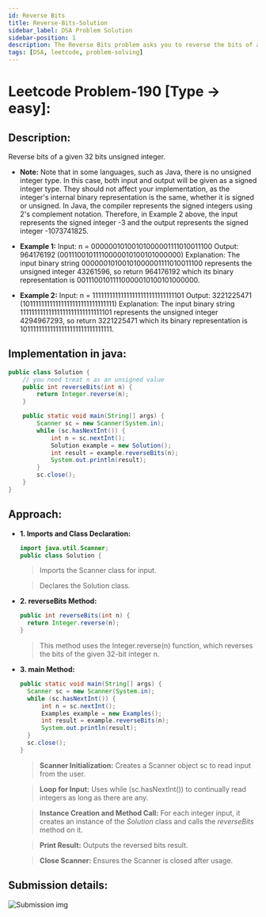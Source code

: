 ```yaml
---
id: Reverse Bits 
title: Reverse-Bits-Solution
sidebar_label: DSA Problem Solution
sidebar-position: 1
description: The Reverse Bits problem asks you to reverse the bits of a given 32-bit unsigned integer. Essentially, you need to flip the binary representation of the number so that the least significant bit (LSB) becomes the most significant bit (MSB) and vice versa."
tags: [DSA, leetcode, problem-solving]
---
```


# Leetcode Problem-190 [Type -> easy]: 

## Description:
Reverse bits of a given 32 bits unsigned integer.

- **Note:**
Note that in some languages, such as Java, there is no unsigned integer type. In this case, both input and output will be given as a signed integer type. They should not affect your implementation, as the integer's internal binary representation is the same, whether it is signed or unsigned.
In Java, the compiler represents the signed integers using 2's complement notation. Therefore, in Example 2 above, the input represents the signed integer -3 and the output represents the signed integer -1073741825.
 
- **Example 1:**
Input: n = 00000010100101000001111010011100
Output:    964176192 (00111001011110000010100101000000)
Explanation: The input binary string 00000010100101000001111010011100 represents the unsigned integer 43261596, so return 964176192 which its binary representation is 00111001011110000010100101000000.

- **Example 2:**
Input: n = 11111111111111111111111111111101
Output:   3221225471 (10111111111111111111111111111111)
Explanation: The input binary string 11111111111111111111111111111101 represents the unsigned integer 4294967293, so return 3221225471 which its binary representation is 10111111111111111111111111111111.

## Implementation in java:

```java
public class Solution {
    // you need treat n as an unsigned value
    public int reverseBits(int n) {
        return Integer.reverse(n);
    }

    public static void main(String[] args) {
        Scanner sc = new Scanner(System.in);
        while (sc.hasNextInt()) {
            int n = sc.nextInt();
            Solution example = new Solution();
            int result = example.reverseBits(n);
            System.out.println(result);
        }
        sc.close();
    }
}
```
## Approach:
- **1. Imports and Class Declaration:**
  ```java
  import java.util.Scanner;
  public class Solution {
  ```
  > Imports the Scanner class for input.
  
  > Declares the Solution class.
- **2. reverseBits Method:**
  ```java
  public int reverseBits(int n) {
    return Integer.reverse(n);
  }
  ```
  > This method uses the Integer.reverse(n) function, which reverses the bits of the given 32-bit integer n.
- **3. main Method:**
  ```java
  public static void main(String[] args) {
    Scanner sc = new Scanner(System.in);
    while (sc.hasNextInt()) {
        int n = sc.nextInt();
        Examples example = new Examples();
        int result = example.reverseBits(n);
        System.out.println(result);
    }
    sc.close();
  }
  ```
  > **Scanner Initialization:** Creates a Scanner object sc to read input from the user.
   
  > **Loop for Input:** Uses while (sc.hasNextInt()) to continually read integers as long as there are any.
   
  > **Instance Creation and Method Call:** For each integer input, it creates an instance of the *Solution* class and calls the *reverseBits* method on it.
  
  > **Print Result:** Outputs the reversed bits result.
  
  > **Close Scanner:** Ensures the Scanner is closed after usage.

## Submission details:

![Submission img](https://github.com/user-attachments/assets/2183e57d-213f-435d-a51d-5c84fc8f4e7a)
